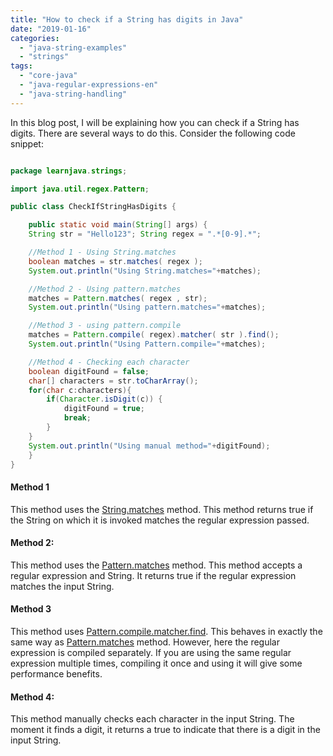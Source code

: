 ```yaml
---
title: "How to check if a String has digits in Java"
date: "2019-01-16"
categories: 
  - "java-string-examples"
  - "strings"
tags: 
  - "core-java"
  - "java-regular-expressions-en"
  - "java-string-handling"
---
```


In this blog post, I will be explaining how you can check if a String has digits. There are several ways to do this. Consider the following code snippet:

````java

package learnjava.strings;

import java.util.regex.Pattern;

public class CheckIfStringHasDigits {

    public static void main(String[] args) { 
    String str = "Hello123"; String regex = ".*[0-9].*";

    //Method 1 - Using String.matches 
    boolean matches = str.matches( regex ); 
    System.out.println("Using String.matches="+matches);

    //Method 2 - Using pattern.matches 
    matches = Pattern.matches( regex , str); 
    System.out.println("Using pattern.matches="+matches);

    //Method 3 - using pattern.compile 
    matches = Pattern.compile( regex).matcher( str ).find(); 
    System.out.println("Using Pattern.compile="+matches);

    //Method 4 - Checking each character 
    boolean digitFound = false; 
    char[] characters = str.toCharArray(); 
    for(char c:characters){ 
        if(Character.isDigit(c)) { 
            digitFound = true; 
            break; 
        } 
    } 
    System.out.println("Using manual method="+digitFound);
    }
}
````

#### Method 1

This method uses the [String.matches](https://docs.oracle.com/javase/8/docs/api/java/lang/String.html#matches-java.lang.String-) method. This method returns true if the String on which it is invoked matches the regular expression passed.

#### Method 2:

This method uses the [Pattern.matches](https://docs.oracle.com/javase/8/docs/api/java/util/regex/Pattern.html#matches-java.lang.String-java.lang.CharSequence-) method. This method accepts a regular expression and String. It returns true if the regular expression matches the input String.

#### Method 3

This method uses [Pattern.compile.matcher.find](https://docs.oracle.com/javase/8/docs/api/java/util/regex/Matcher.html#find--). This behaves in exactly the same way as [Pattern.matches](https://docs.oracle.com/javase/8/docs/api/java/util/regex/Pattern.html#matches-java.lang.String-java.lang.CharSequence-) method. However, here the regular expression is compiled separately. If you are using the same regular expression multiple times, compiling it once and using it will give some performance benefits.

#### Method 4:

This method manually checks each character in the input String. The moment it finds a digit, it returns a true to indicate that there is a digit in the input String.
